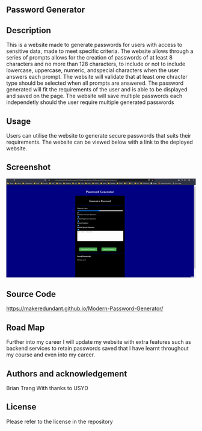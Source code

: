## Password Generator

## Description
This is a website made to generate passwords for users with access to sensitive data, made to meet specific criteria. 
The website allows through a series of prompts allows for the creation of passwords of at least 8 characters and no more than 128 characters,
to include or not to include lowercase, uppercase, numeric, andspecial characters when the user answers each prompt. 
The website will validate that at least one chracter type should be selected when all prompts are answered.
The password generated will fit the requirements of the user and is able to be displayed and saved on the page.
The website will save multiple passwords each independetly should the user require multiple generated passwords

## Usage
Users can utilise the website to generate secure passwords that suits their requirements.
The website can be viewed below with a link to the deployed website.

## Screenshot

![GIF](./Assets/Modern%20Password%20Generator%20.gif)

## Source Code
https://makeredundant.github.io/Modern-Password-Generator/

## Road Map
Further into my career I will update my website with extra features such as backend services to retain passwords saved that I have learnt throughout my course and even into my career.

## Authors and acknowledgement 
Brian Trang
With thanks to USYD 

## License 
Please refer to the license in the repository

